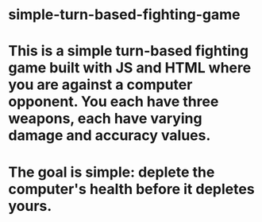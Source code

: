 # simple-turn-based-fighting-game
#
# This is a simple turn-based fighting game built with JS and HTML where you are against a computer opponent. You each have three weapons, each have varying damage and accuracy values.
# The goal is simple: deplete the computer's health before it depletes yours.

